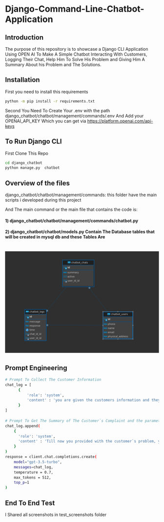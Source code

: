 # Django-Command-Line-Chatbot-Application

## Introduction

The purpose of this repository is to showcase a Django CLI Application Using OPEN AI To Make A Simple Chatbot Interacting With Customers, Logging Their Chat, Help Him To Solve His Problem and Giving Him A Summary About his Problem and The Solutions.

## Installation

First you need to install this requirements
```sh
python -m pip install -r requirements.txt
```
Second You Need To Create Your .env with the path django_chatbot/chatbot/management/commands/.env
And Add your OPENAI_API_KEY Which you can get via https://platform.openai.com/api-keys


## To Run Django CLI
First Clone This Repo
```sh
cd django_chatbot
python manage.py  chatbot
```

## Overview of the files

django_chatbot/chatbot/management/commands: this folder have the main scripts i developed during this project

And The main command or the main file that contains the code is:
#### 1) django_chatbot/chatbot/management/commands/chatbot.py

#### 2) django_chatbot/chatbot/models.py Contain The Database tables that will be created in mysql db and these Tables Are

<h1 align="center">
<img src="models_erd.png" >
</h1>

## Prompt Engineering
```sh
# Prompt To Collect The Customer Information
chat_log = [ 
      {
          'role': 'system', 
          'content' : 'you are given the customers information and they are 1) phone_number 2) name 3) email and wont continue unless you get all of them and print them'
      }
]

# Prompt To Get The Summary of The Customer`s Complaint and the parameters
chat_log.append( 
    {
      'role': 'system',
      'content' : 'Till now you provided with the customer`s problem, your task is to Provide a brief summary of this customer`s problem'
    }
)
response = client.chat.completions.create(
    model="gpt-3.5-turbo",
    messages=chat_log,
    temperature = 0.7,
    max_tokens = 512,
    top_p=1
)
```

## End To End Test
I Shared all screenshots in test_screenshots folder
